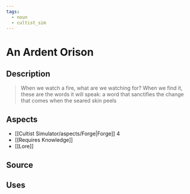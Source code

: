 ```yaml
---
tags:
  - noun
  - cultist_sim
---
```


# An Ardent Orison

## Description

> When we watch a fire, what are we watching for? When we find it, these are the words it will speak: a word that sanctifies the change that comes when the seared skin peels

## Aspects
- [[Cultist Simulator/aspects/Forge|Forge]] 4
- [[Requires Knowledge]]
- [[Lore]]
## Source

## Uses